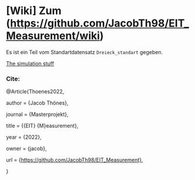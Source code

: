 # [Wiki] Zum (https://github.com/JacobTh98/EIT_Measurement/wiki)

Es ist ein Teil vom Standartdatensatz `Dreieck_standart` gegeben.

[The simulation stuff](https://github.com/JacobTh98/EIT)


### Cite:

@Article{Thoenes2022,

  author  = {Jacob Thönes},
  
  journal = {Masterprojekt},
  
  title   = {{EIT} {M}easurement},
  
  year    = {2022},
  
  owner   = {jacob},
  
  url     = {https://github.com/JacobTh98/EIT_Measurement},
  
}
